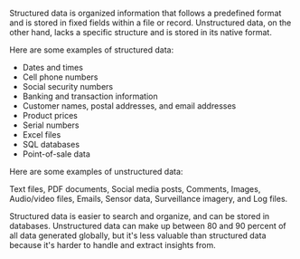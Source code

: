 
Structured data is organized information that follows a predefined format and is stored in fixed fields within a file or record. Unstructured data, on the other hand, lacks a specific structure and is stored in its native format. 


Here are some examples of structured data:

- Dates and times
- Cell phone numbers
- Social security numbers
- Banking and transaction information
- Customer names, postal addresses, and email addresses
- Product prices
- Serial numbers
- Excel files
- SQL databases
- Point-of-sale data 

Here are some examples of unstructured data:

Text files, PDF documents, Social media posts, Comments, Images, Audio/video files, Emails, Sensor data, Surveillance imagery, and Log files. 

Structured data is easier to search and organize, and can be stored in databases. Unstructured data can make up between 80 and 90 percent of all data generated globally, but it's less valuable than structured data because it's harder to handle and extract insights from.